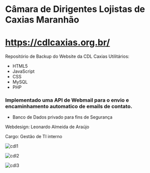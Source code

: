 # Câmara de Dirigentes Lojistas de Caxias Maranhão 
# https://cdlcaxias.org.br/

Repositório de Backup do Website da CDL Caxias
Utilitários:

* HTML5
* JavaScript
* CSS
* MySQL
* PHP

### Implementado uma API de Webmail para o envio e encaminhamento automatico de emails de contato.

* Banco de Dados privado para fins de Segurança

Webdesign: Leonardo Almeida de Araújo

Cargo: Gestão de TI interno

![cdl1](https://user-images.githubusercontent.com/37451620/80383149-988cb500-8879-11ea-9a00-8633eb8e3b0a.PNG)

![cdl2](https://user-images.githubusercontent.com/37451620/80383151-99bde200-8879-11ea-8850-089696cba07d.PNG)

![cdl3](https://user-images.githubusercontent.com/37451620/80383153-9a567880-8879-11ea-8379-397b0abd3d9c.PNG)
